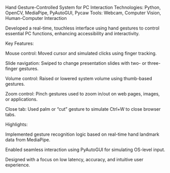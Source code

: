 Hand Gesture-Controlled System for PC Interaction
Technologies: Python, OpenCV, MediaPipe, PyAutoGUI, Pycaw
Tools: Webcam, Computer Vision, Human-Computer Interaction

Developed a real-time, touchless interface using hand gestures to control essential PC functions, enhancing accessibility and interactivity.

Key Features:

Mouse control: Moved cursor and simulated clicks using finger tracking.

Slide navigation: Swiped to change presentation slides with two- or three-finger gestures.

Volume control: Raised or lowered system volume using thumb-based gestures.

Zoom control: Pinch gestures used to zoom in/out on web pages, images, or applications.

Close tab: Used palm or “cut” gesture to simulate Ctrl+W to close browser tabs.


Highlights:

Implemented gesture recognition logic based on real-time hand landmark data from MediaPipe.

Enabled seamless interaction using PyAutoGUI for simulating OS-level input.

Designed with a focus on low latency, accuracy, and intuitive user experience.

